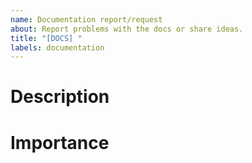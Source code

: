 ```yaml
---
name: Documentation report/request
about: Report problems with the docs or share ideas.
title: "[DOCS] "
labels: documentation
---
```


# Description
<!-- A clear description of what the problem or the idea you have is. -->

# Importance
<!-- Describe how important your report/request is.
Is this something fundamentally wrong or just a small thing you think that would be cool? -->
